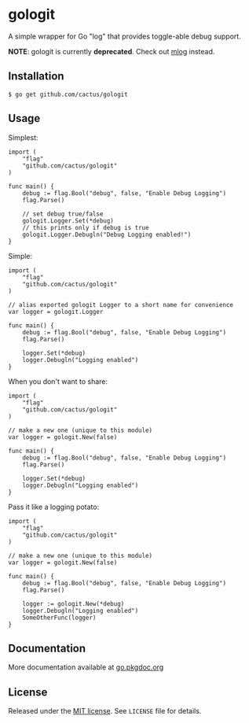 gologit
=======

A simple wrapper for Go "log" that provides toggle-able debug support.

**NOTE**: gologit is currently **deprecated**. Check out
[mlog](https://github.com/cactus/mlog) instead.

## Installation

    $ go get github.com/cactus/gologit

## Usage

Simplest:

    import (
        "flag"
        "github.com/cactus/gologit"
    )
   
    func main() {
        debug := flag.Bool("debug", false, "Enable Debug Logging")
        flag.Parse()

        // set debug true/false
        gologit.Logger.Set(*debug)
        // this prints only if debug is true
        gologit.Logger.Debugln("Debug Logging enabled!")
    }


Simple:

    import (
        "flag"
        "github.com/cactus/gologit"
    )
   
    // alias exported gologit Logger to a short name for convenience
    var logger = gologit.Logger

    func main() {
        debug := flag.Bool("debug", false, "Enable Debug Logging")
        flag.Parse()

        logger.Set(*debug)
        logger.Debugln("Logging enabled")
    }


When you don't want to share:

    import (
        "flag"
        "github.com/cactus/gologit"
    )
   
    // make a new one (unique to this module)
    var logger = gologit.New(false)

    func main() {
        debug := flag.Bool("debug", false, "Enable Debug Logging")
        flag.Parse()

        logger.Set(*debug)
        logger.Debugln("Logging enabled")
    }


Pass it like a logging potato:

    import (
        "flag"
        "github.com/cactus/gologit"
    )
   
    // make a new one (unique to this module)
    var logger = gologit.New(false)

    func main() {
        debug := flag.Bool("debug", false, "Enable Debug Logging")
        flag.Parse()

        logger := gologit.New(*debug)
        logger.Debugln("Logging enabled")
        SomeOtherFunc(logger)
    }

## Documentation

More documentation available at [go.pkgdoc.org][1]

## License

Released under the [MIT license][2]. See `LICENSE` file for details.

[1]: http://go.pkgdoc.org/github.com/cactus/gologit
[2]: http://www.opensource.org/licenses/mit-license.php

